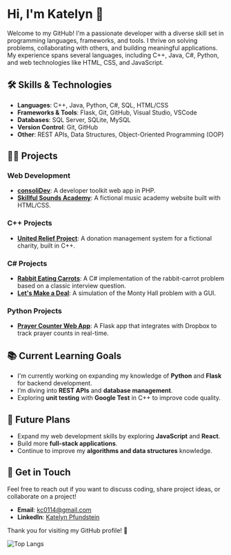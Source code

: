 # Hi, I'm Katelyn 👋

Welcome to my GitHub! I'm a passionate developer with a diverse skill set in programming languages, frameworks, and tools. I thrive on solving problems, collaborating with others, and building meaningful applications. My experience spans several languages, including C++, Java, C#, Python, and web technologies like HTML, CSS, and JavaScript.

## 🛠️ Skills & Technologies

- **Languages**: C++, Java, Python, C#, SQL, HTML/CSS
- **Frameworks & Tools**: Flask, Git, GitHub, Visual Studio, VSCode
- **Databases**: SQL Server, SQLite, MySQL
- **Version Control**: Git, GitHub
- **Other**: REST APIs, Data Structures, Object-Oriented Programming (OOP)

## 🧑‍💻 Projects

### Web Development
- **[consoliDev](https://github.com/kpfud/consolidev)**: A developer toolkit web app in PHP.
- **[Skillful Sounds Academy](https://github.com/kpfud/skillful-sounds-academy)**: A fictional music academy website built with HTML/CSS.

### C++ Projects
- **[United Relief Project](https://github.com/kpfud/united-relief-project)**: A donation management system for a fictional charity, built in C++.

### C# Projects
- **[Rabbit Eating Carrots](https://github.com/kpfud/rabbit-eating-carrots)**: A C# implementation of the rabbit-carrot problem based on a classic interview question.
- **[Let's Make a Deal](https://github.com/kpfud/lets-make-a-deal)**: A simulation of the Monty Hall problem with a GUI.

### Python Projects
- **[Prayer Counter Web App](https://github.com/kpfud/python-prayer-counter)**: A Flask app that integrates with Dropbox to track prayer counts in real-time.

## 📚 Current Learning Goals

- I'm currently working on expanding my knowledge of **Python** and **Flask** for backend development.
- I’m diving into **REST APIs** and **database management**.
- Exploring **unit testing** with **Google Test** in C++ to improve code quality.

## 🌱 Future Plans

- Expand my web development skills by exploring **JavaScript** and **React**.
- Build more **full-stack applications**.
- Continue to improve my **algorithms and data structures** knowledge.

## 💬 Get in Touch

Feel free to reach out if you want to discuss coding, share project ideas, or collaborate on a project!

- **Email**: [kc0114@gmail.com](mailto:kc0114@gmail.com)
- **LinkedIn**: [Katelyn Pfundstein](www.linkedin.com/in/katelyn-pfundstein-153a92331)

Thank you for visiting my GitHub profile! 🚀

![Top Langs](https://github-readme-stats.vercel.app/api/top-langs/?username=kpfud&layout=compact&theme=radical&langs_count=6)


